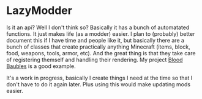 # LazyModder
Is it an api? Well I don't think so? Basically it has a bunch of automatated functions. It just makes life (as a modder) easier. I plan to (probably) better document this if I have time and people like it, but basically there are a bunch of classes that create practically anything Minecraft (items, block, food, weapons, tools, armor, etc). And the great thing is that they take care of registering themself and handling their rendering. My project <a href="https://github.com/Z-Doctor/BloodBaubles">Blood Baubles</a> is a good example.

It's a work in progress, basically I create things I need at the time so that I don't have to do it again later. Plus using this would make updating mods easier.
